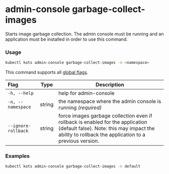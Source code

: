 # admin-console garbage-collect-images

Starts image garbage collection.
The admin console must be running and an application must be installed in order to use this command.

### Usage
```bash
kubectl kots admin-console garbage-collect-images -n <namespace>
```

This command supports all [global flags](/kots-cli/global-flags/).

| Flag                | Type   | Description                                                                                                                                                                           |
|:--------------------|--------|---------------------------------------------------------------------------------------------------------------------------------------------------------------------------------------|
| `-h, --help`        |        | help for admin-console                                                                                                                                                                |
| `-n, --namespace`   | string | the namespace where the admin console is running _(required)_                                                                                                                         |
| `--ignore-rollback` | string | force images garbage collection even if rollback is enabled for the application (default false). Note: this may impact the ability to rollback the application to a previous version. |

### Examples
```bash
kubectl kots admin-console garbage-collect-images -n default
```
